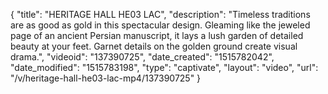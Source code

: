 {
    "title": "HERITAGE HALL HE03 LAC",
    "description": "Timeless traditions are as good as gold in this spectacular design. Gleaming like the jeweled page of an ancient Persian manuscript, it lays a lush garden of detailed beauty at your feet. Garnet details on the golden ground create visual drama.",
    "videoid": "137390725",
    "date_created": "1515782042",
    "date_modified": "1515783198",
    "type": "captivate",
    "layout": "video",
    "url": "\/v\/heritage-hall-he03-lac-mp4\/137390725"
}